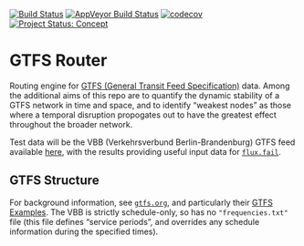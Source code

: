 [![Build
Status](https://travis-ci.org/ATFutures/gtfs-router.svg)](https://travis-ci.org/ATFutures/gtfs-router)
[![AppVeyor Build
Status](https://ci.appveyor.com/api/projects/status/github/ATFutures/gtfs-router?branch=master&svg=true)](https://ci.appveyor.com/project/ATFutures/gtfs-router)
[![codecov](https://codecov.io/gh/ATFutures/gtfs-router/branch/master/graph/badge.svg)](https://codecov.io/gh/ATFutures/gtfs-router)
[![Project Status:
Concept](https://www.repostatus.org/badges/latest/concept.svg)](https://www.repostatus.org/#concept)

# GTFS Router

Routing engine for [GTFS (General Transit Feed
Specification)](https://developers.google.com/transit/gtfs/) data. Among
the additional aims of this repo are to quantify the dynamic stability
of a GTFS network in time and space, and to identify “weakest nodes” as
those where a temporal disruption propogates out to have the greatest
effect throughout the broader network.

Test data will be the VBB (Verkehrsverbund Berlin-Brandenburg) GTFS feed
available
[here](https://daten.berlin.de/datensaetze/vbb-fahrplandaten-gtfs), with
the results providing useful input data for
[`flux.fail`](https://flux.fail).

## GTFS Structure

For background information, see [`gtfs.org`](http://gtfs.org), and
particularly their [GTFS
Examples](https://docs.google.com/document/d/16inL5BVcM1aU-_DcFJay_tC6Ni0wPa0nvQEstueG5k4/edit).
The VBB is strictly schedule-only, so has no `"frequencies.txt"` file
(this file defines “service periods”, and overrides any schedule
information during the specified times).
